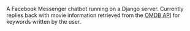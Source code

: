 A Facebook Messenger chatbot running on a Django server. Currently replies back with movie information retrieved from the [OMDB API](http://omdbapi.com/) for keywords written by the user.
